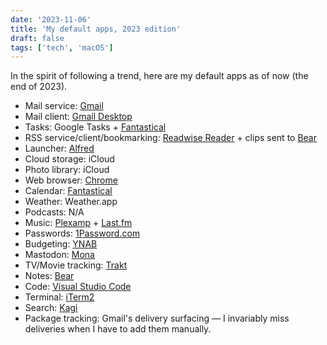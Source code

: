 ```yaml
---
date: '2023-11-06'
title: 'My default apps, 2023 edition'
draft: false
tags: ['tech', 'macOS']
---
```


In the spirit of following a trend, here are my default apps as of now (the end of 2023).<!-- excerpt -->

- Mail service: [Gmail](https://www.google.com/gmail/about)
- Mail client: [Gmail Desktop](https://github.com/timche/gmail-desktop)
- Tasks: Google Tasks + [Fantastical](https://flexibits.com/fantastical)
- RSS service/client/bookmarking: [Readwise Reader](https://readwise.io/read) + clips sent to [Bear](https://bear.app)
- Launcher: [Alfred](https://www.alfredapp.com)
- Cloud storage: iCloud
- Photo library: iCloud
- Web browser: [Chrome](https://www.google.com/chrome)
- Calendar: [Fantastical](https://flexibits.com/fantastical)
- Weather: Weather.app
- Podcasts: N/A
- Music: [Plexamp](https://www.plex.tv/plexamp/) + [Last.fm](https://last.fm)
- Passwords: [1Password.com](https://1password.com)
- Budgeting: [YNAB](https://ynab.com)
- Mastodon: [Mona](https://mastodon.social/@MonaApp)
- TV/Movie tracking: [Trakt](https://trakt.tv)
- Notes: [Bear](https://bear.app)
- Code: [Visual Studio Code](https://code.visualstudio.com)
- Terminal: [iTerm2](https://iterm2.com)
- Search: [Kagi](https://kagi.com)
- Package tracking: Gmail's delivery surfacing — I invariably miss deliveries when I have to add them manually.
